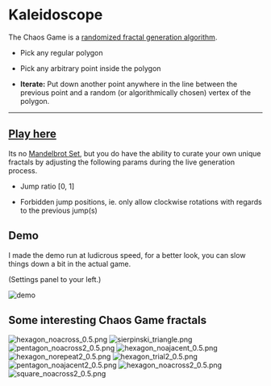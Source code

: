 # Kaleidoscope

The Chaos Game is a [randomized fractal generation algorithm](https://en.wikipedia.org/wiki/Iterated_function_system).

* Pick any regular polygon

* Pick any arbitrary point inside the polygon

* **Iterate:** Put down another point anywhere in the line between the previous point and a random (or algorithmically chosen) vertex of the polygon.

***

## [Play here](https://crymetothemoon.github.io/kaleidoscope-page/)

Its no [Mandelbrot Set](https://en.wikipedia.org/wiki/Mandelbrot_set), but you do have the ability to curate your own unique fractals by adjusting the following params during the live generation process.

* Jump ratio [0, 1]

* Forbidden jump positions, ie. only allow clockwise rotations with regards to the previous jump(s)

## Demo

I made the demo run at ludicrous speed, for a better look, you can slow things down a bit in the actual game.

(Settings panel to your left.)

![demo](https://raw.githubusercontent.com/crymetothemoon/Kaleidoscope/master/_assets/demo_heavy.gif)

## Some interesting Chaos Game fractals

![hexagon_noacross_0.5.png](https://raw.githubusercontent.com/crymetothemoon/Kaleidoscope/master/_assets/hexagon_noacross_0.5.png)
![sierpinski_triangle.png](https://raw.githubusercontent.com/crymetothemoon/Kaleidoscope/master/_assets/sierpinski_triangle.png)
![pentagon_noacross2_0.5.png](https://raw.githubusercontent.com/crymetothemoon/Kaleidoscope/master/_assets/pentagon_noacross2_0.5.png)
![hexagon_noajacent_0.5.png](https://raw.githubusercontent.com/crymetothemoon/Kaleidoscope/master/_assets/hexagon_noajacent_0.5.png)
![hexagon_norepeat2_0.5.png](https://raw.githubusercontent.com/crymetothemoon/Kaleidoscope/master/_assets/hexagon_norepeat2_0.5.png)
![hexagon_trial2_0.5.png](https://raw.githubusercontent.com/crymetothemoon/Kaleidoscope/master/_assets/hexagon_trial2_0.5.png)
![pentagon_noajacent2_0.5.png](https://raw.githubusercontent.com/crymetothemoon/Kaleidoscope/master/_assets/pentagon_noajacent2_0.5.png)
![hexagon_noacross2_0.5.png](https://raw.githubusercontent.com/crymetothemoon/Kaleidoscope/master/_assets/hexagon_noacross2_0.5.png)
![square_noacross2_0.5.png](https://raw.githubusercontent.com/crymetothemoon/Kaleidoscope/master/_assets/square_noacross2_0.5.png)
